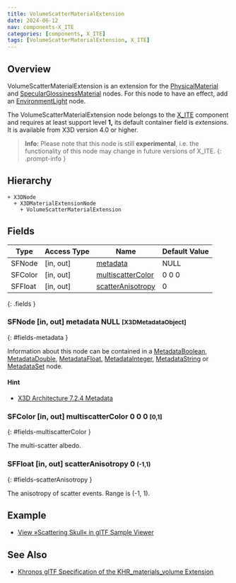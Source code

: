 ```yaml
---
title: VolumeScatterMaterialExtension
date: 2024-06-12
nav: components-X_ITE
categories: [components, X_ITE]
tags: [VolumeScatterMaterialExtension, X_ITE]
---
```

<style>
.post h3 {
   word-spacing: 0.2em;
}
</style>

## Overview

VolumeScatterMaterialExtension is an extension for the [PhysicalMaterial](../../shape/physicalmaterial/) and [SpecularGlossinessMaterial](../specularglossinessmaterial/) nodes. For this node to have an effect, add an [EnvironmentLight](../../lighting/environmentlight) node.

The VolumeScatterMaterialExtension node belongs to the [X_ITE](/x_ite/components/overview/#x_ite) component and requires at least support level **1,** its default container field is *extensions.* It is available from X3D version 4.0 or higher.

>**Info:** Please note that this node is still **experimental**, i.e. the functionality of this node may change in future versions of X_ITE.
{: .prompt-info }

## Hierarchy

```
+ X3DNode
  + X3DMaterialExtensionNode
    + VolumeScatterMaterialExtension
```

## Fields

| Type | Access Type | Name | Default Value |
| ---- | ----------- | ---- | ------------- |
| SFNode | [in, out] | [metadata](#fields-metadata) | NULL  |
| SFColor | [in, out] | [multiscatterColor](#fields-multiscatterColor) | 0 0 0  |
| SFFloat | [in, out] | [scatterAnisotropy](#fields-scatterAnisotropy) | 0  |
{: .fields }

### SFNode [in, out] **metadata** NULL <small>[X3DMetadataObject]</small>
{: #fields-metadata }

Information about this node can be contained in a [MetadataBoolean](/x_ite/components/core/metadataboolean/), [MetadataDouble](/x_ite/components/core/metadatadouble/), [MetadataFloat](/x_ite/components/core/metadatafloat/), [MetadataInteger](/x_ite/components/core/metadatainteger/), [MetadataString](/x_ite/components/core/metadatastring/) or [MetadataSet](/x_ite/components/core/metadataset/) node.

#### Hint

- [X3D Architecture 7.2.4 Metadata](https://www.web3d.org/specifications/X3Dv4/ISO-IEC19775-1v4-IS/Part01/components/core.html#Metadata)

### SFColor [in, out] **multiscatterColor** 0 0 0 <small>[0,1]</small>
{: #fields-multiscatterColor }

The multi-scatter albedo.

### SFFloat [in, out] **scatterAnisotropy** 0 <small>(-1,1)</small>
{: #fields-scatterAnisotropy }

The anisotropy of scatter events. Range is (-1, 1).

## Example

- [View »Scattering Skull« in glTF Sample Viewer](/x_ite/laboratory/gltf-sample-viewer/?url=ScatteringSkull)

## See Also

- [Khronos glTF Specification of the KHR_materials_volume Extension](https://github.com/KhronosGroup/glTF/tree/main/extensions/2.0/Khronos/KHR_materials_volume)
